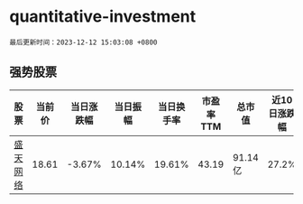 # quantitative-investment

`最后更新时间：2023-12-12 15:03:08 +0800`

## 强势股票

|股票|当前价|当日涨跌幅|当日振幅|当日换手率|市盈率TTM|总市值|近10日涨跌幅|
|----|----|----|----|----|----|----|----|
|[盛天网络](https://xueqiu.com/S/SZ300494)|18.61|-3.67%|10.14%|19.61%|43.19|91.14亿|27.2%|
